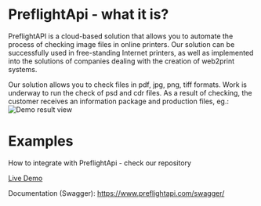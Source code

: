 # PreflightApi - what it is?
PreflightAPI is a cloud-based solution that allows you to automate the process of checking image files in online printers.
Our solution can be successfully used in free-standing Internet printers, as well as implemented into the solutions of companies dealing with the creation of web2print systems.

Our solution allows you to check files in pdf, jpg, png, tiff formats. Work is underway to run the check of psd and cdr files.
As a result of checking, the customer receives an information package and production files, eg.:
![Demo result view](https://www.preflightapi.com/demo/photos/view1.png)



# Examples
How to integrate with PreflightApi - check our repository

<a href="http://serwer1935090.home.pl/preflightapi2/demo.php">Live Demo</a>

Documentation (Swagger):
https://www.preflightapi.com/swagger/
